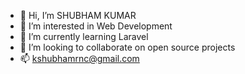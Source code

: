 - 👋 Hi, I’m SHUBHAM KUMAR
- 👀 I’m interested in Web Development
- 🌱 I’m currently learning Laravel 
- 💞️ I’m looking to collaborate on open source projects
- 📫 kshubhamrnc@gmail.com


